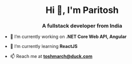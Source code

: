 <h1 align="center">Hi 👋, I'm Paritosh</h1>
<h3 align="center">A fullstack developer from India</h3>

- 🔭 I’m currently working on **.NET Core Web API, Angular**

- 🌱 I’m currently learning **ReactJS**

- 📫 Reach me at **toshmarch@duck.com**
